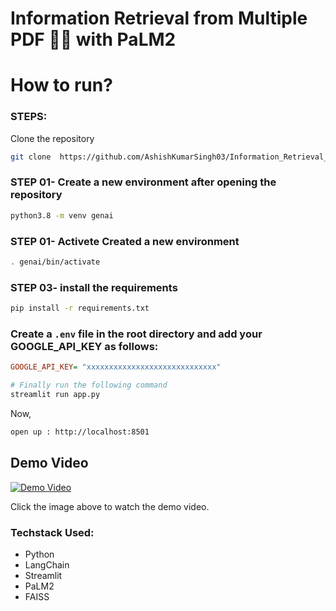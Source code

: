 # Information Retrieval from Multiple PDF 💁💬 with PaLM2



# How to run?
### STEPS:

Clone the repository

```bash
git clone  https://github.com/AshishKumarSingh03/Information_Retrieval_System.git
```
### STEP 01- Create a new  environment after opening the repository

```bash
python3.8 -m venv genai
```

### STEP 01- Activete Created a new  environment 

```bash
. genai/bin/activate
```


### STEP 03- install the requirements
```bash
pip install -r requirements.txt
```

### Create a `.env` file in the root directory and add your GOOGLE_API_KEY as follows:

```ini
GOOGLE_API_KEY= "xxxxxxxxxxxxxxxxxxxxxxxxxxxxx"
```


```bash
# Finally run the following command
streamlit run app.py
```

Now,
```bash
open up : http://localhost:8501
```
## Demo Video

[![Demo Video](https://img.youtube.com/vi/KwVEBtSXkEQ/0.jpg)](https://www.youtube.com/watch?v=KwVEBtSXkEQ)

Click the image above to watch the demo video.



### Techstack Used:

- Python
- LangChain
- Streamlit 
- PaLM2
- FAISS
